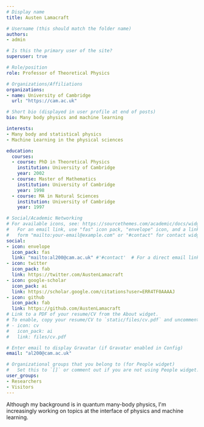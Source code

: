 ```yaml
---
# Display name
title: Austen Lamacraft

# Username (this should match the folder name)
authors:
- admin

# Is this the primary user of the site?
superuser: true

# Role/position
role: Professor of Theoretical Physics

# Organizations/Affiliations
organizations:
- name: University of Cambridge
  url: "https://cam.ac.uk"

# Short bio (displayed in user profile at end of posts)
bio: Many body physics and machine learning

interests:
- Many body and statistical physics
- Machine Learning in the physical sciences

education:
  courses:
  - course: PhD in Theoretical Physics
    institution: University of Cambridge
    year: 2002
  - course: Master of Mathematics
    institution: University of Cambridge
    year: 1998
  - course: MA in Natural Sciences
    institution: University of Cambridge
    year: 1997

# Social/Academic Networking
# For available icons, see: https://sourcethemes.com/academic/docs/widgets/#icons
#   For an email link, use "fas" icon pack, "envelope" icon, and a link in the
#   form "mailto:your-email@example.com" or "#contact" for contact widget.
social:
- icon: envelope
  icon_pack: fas
  link: "mailto:al200@cam.ac.uk" #'#contact'  # For a direct email link, use "mailto:test@example.org".
- icon: twitter
  icon_pack: fab
  link: https://twitter.com/AustenLamacraft
- icon: google-scholar
  icon_pack: ai
  link: https://scholar.google.com/citations?user=ERR4TF0AAAAJ
- icon: github
  icon_pack: fab
  link: https://github.com/AustenLamacraft
# Link to a PDF of your resume/CV from the About widget.
# To enable, copy your resume/CV to `static/files/cv.pdf` and uncomment the lines below.  
# - icon: cv
#   icon_pack: ai
#   link: files/cv.pdf

# Enter email to display Gravatar (if Gravatar enabled in Config)
email: "al200@cam.ac.uk"

# Organizational groups that you belong to (for People widget)
#   Set this to `[]` or comment out if you are not using People widget.  
user_groups:
- Researchers
- Visitors
---
```


Although my background is in quantum many-body physics, I'm increasingly
working on topics at the interface of physics and machine learning.
